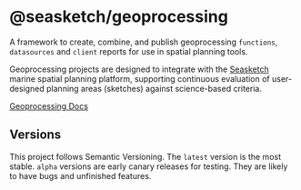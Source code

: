 # @seasketch/geoprocessing

A framework to create, combine, and publish geoprocessing `functions`, `datasources` and `client` reports for use in spatial planning tools.

Geoprocessing projects are designed to integrate with the [Seasketch](https://seasketch.org/) marine spatial planning platform, supporting continuous evaluation of user-designed planning areas (sketches) against science-based criteria.

[Geoprocessing Docs](https://github.com/seasketch/geoprocessing#readme)

## Versions

This project follows Semantic Versioning. The `latest` version is the most stable. `alpha` versions are early canary releases for testing.  They are likely to have bugs and unfinished features.